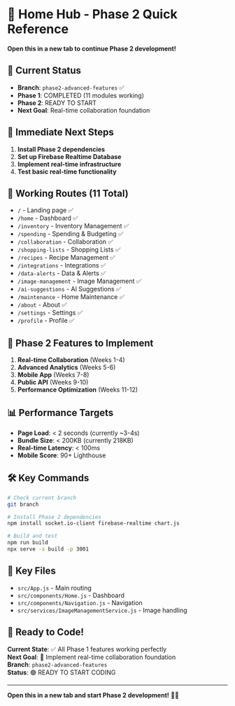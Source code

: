 # 🚀 Home Hub - Phase 2 Quick Reference

**Open this in a new tab to continue Phase 2 development!**

## 🎯 **Current Status**
- **Branch**: `phase2-advanced-features` ✅
- **Phase 1**: COMPLETED (11 modules working)
- **Phase 2**: READY TO START
- **Next Goal**: Real-time collaboration foundation

## 🔧 **Immediate Next Steps**
1. **Install Phase 2 dependencies**
2. **Set up Firebase Realtime Database**
3. **Implement real-time infrastructure**
4. **Test basic real-time functionality**

## 📱 **Working Routes (11 Total)**
- `/` - Landing page ✅
- `/home` - Dashboard ✅
- `/inventory` - Inventory Management ✅
- `/spending` - Spending & Budgeting ✅
- `/collaboration` - Collaboration ✅
- `/shopping-lists` - Shopping Lists ✅
- `/recipes` - Recipe Management ✅
- `/integrations` - Integrations ✅
- `/data-alerts` - Data & Alerts ✅
- `/image-management` - Image Management ✅
- `/ai-suggestions` - AI Suggestions ✅
- `/maintenance` - Home Maintenance ✅
- `/about` - About ✅
- `/settings` - Settings ✅
- `/profile` - Profile ✅

## 🚀 **Phase 2 Features to Implement**
1. **Real-time Collaboration** (Weeks 1-4)
2. **Advanced Analytics** (Weeks 5-6)
3. **Mobile App** (Weeks 7-8)
4. **Public API** (Weeks 9-10)
5. **Performance Optimization** (Weeks 11-12)

## 📊 **Performance Targets**
- **Page Load**: < 2 seconds (currently ~3-4s)
- **Bundle Size**: < 200KB (currently 218KB)
- **Real-time Latency**: < 100ms
- **Mobile Score**: 90+ Lighthouse

## 🛠️ **Key Commands**
```bash
# Check current branch
git branch

# Install Phase 2 dependencies
npm install socket.io-client firebase-realtime chart.js

# Build and test
npm run build
npx serve -s build -p 3001
```

## 📁 **Key Files**
- `src/App.js` - Main routing
- `src/components/Home.js` - Dashboard
- `src/components/Navigation.js` - Navigation
- `src/services/ImageManagementService.js` - Image handling

## 🎉 **Ready to Code!**
**Current State**: ✅ All Phase 1 features working perfectly  
**Next Goal**: 🎯 Implement real-time collaboration foundation  
**Branch**: `phase2-advanced-features`  
**Status**: 🟢 READY TO START CODING  

---

**Open this in a new tab and start Phase 2 development!** 🚀✨

